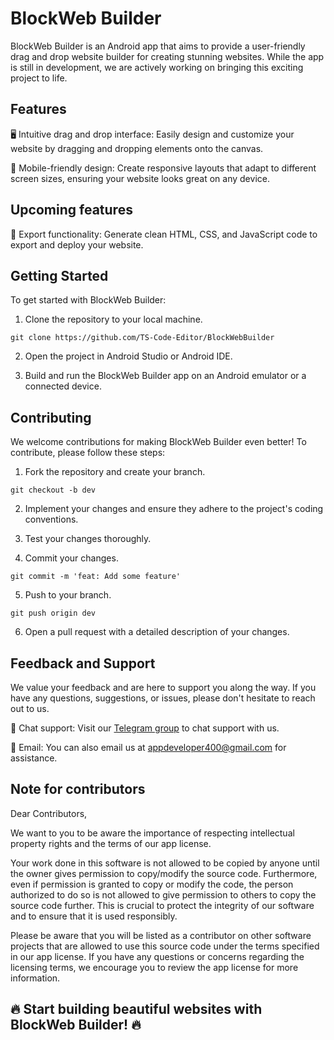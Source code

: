 # BlockWeb Builder

BlockWeb Builder is an Android app that aims to provide a user-friendly drag and drop website builder for creating stunning websites. While the app is still in development, we are actively working on bringing this exciting project to life.

## Features

🖥️ Intuitive drag and drop interface: Easily design and customize your website by dragging and dropping elements onto the canvas.

📱 Mobile-friendly design: Create responsive layouts that adapt to different screen sizes, ensuring your website looks great on any device.

## Upcoming features

🚀 Export functionality: Generate clean HTML, CSS, and JavaScript code to export and deploy your website.

## Getting Started

To get started with BlockWeb Builder:

1. Clone the repository to your local machine.

```shell
git clone https://github.com/TS-Code-Editor/BlockWebBuilder
```

2. Open the project in Android Studio or Android IDE.

3. Build and run the BlockWeb Builder app on an Android emulator or a connected device.

## Contributing

We welcome contributions for making BlockWeb Builder even better! To contribute, please follow these steps:

1. Fork the repository and create your branch.

```shell
git checkout -b dev
```

2. Implement your changes and ensure they adhere to the project's coding conventions.

3. Test your changes thoroughly.

4. Commit your changes.

```shell
git commit -m 'feat: Add some feature'
```

5. Push to your branch.

```shell
git push origin dev
```

6. Open a pull request with a detailed description of your changes.

## Feedback and Support

We value your feedback and are here to support you along the way. If you have any questions, suggestions, or issues, please don't hesitate to reach out to us.

💬 Chat support: Visit our [Telegram group](https://t.me/TSCodeEditor) to chat support with us.

📧 Email: You can also email us at appdeveloper400@gmail.com for assistance.

## Note for contributors

Dear Contributors,

We want to you to be aware the importance of respecting intellectual property rights and the terms of our app license.

Your work done in this software is not allowed to be copied by anyone until the owner gives permission to copy/modify the source code. Furthermore, even if permission is granted to copy or modify the code, the person authorized to do so is not allowed to give permission to others to copy the source code further. This is crucial to protect the integrity of our software and to ensure that it is used responsibly.

Please be aware that you will be listed as a contributor on other software projects that are allowed to use this source code under the terms specified in our app license. If you have any questions or concerns regarding the licensing terms, we encourage you to review the app license for more information.

## 🔥 Start building beautiful websites with BlockWeb Builder! 🔥
